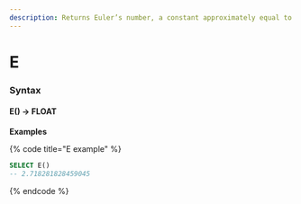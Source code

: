 ```yaml
---
description: Returns Euler’s number, a constant approximately equal to 2.718281828459045.
---
```


# E

### Syntax <a href="#syntax" id="syntax"></a>

#### E() → FLOAT <a href="#e--float" id="e--float"></a>

**Examples**

{% code title="E example" %}
```sql
SELECT E()
-- 2.718281828459045
```
{% endcode %}
